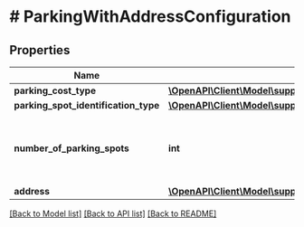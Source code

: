 # # ParkingWithAddressConfiguration

## Properties

Name | Type | Description | Notes
------------ | ------------- | ------------- | -------------
**parking_cost_type** | [**\OpenAPI\Client\Model\supplysources\ParkingCostType**](ParkingCostType.md) |  | [optional]
**parking_spot_identification_type** | [**\OpenAPI\Client\Model\supplysources\ParkingSpotIdentificationType**](ParkingSpotIdentificationType.md) |  | [optional]
**number_of_parking_spots** | **int** | An unsigned integer that can be only positive or zero. | [optional]
**address** | [**\OpenAPI\Client\Model\supplysources\Address**](Address.md) |  | [optional]

[[Back to Model list]](../../README.md#models) [[Back to API list]](../../README.md#endpoints) [[Back to README]](../../README.md)

